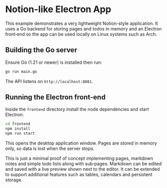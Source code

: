 # Notion-like Electron App

This example demonstrates a very lightweight Notion-style application. It uses a Go backend for storing pages and todos in memory and an Electron front‑end so the app can be used locally on Linux systems such as Arch.

## Building the Go server

Ensure Go (1.21 or newer) is installed then run:

```bash
go run main.go
```

The API listens on `http://localhost:8081`.

## Running the Electron front‑end

Inside the `frontend` directory install the node dependencies and start Electron:

```bash
cd frontend
npm install
npm run start
```

This opens the desktop application window. Pages are stored in memory only, so data is lost when the server stops.

This is just a minimal proof of concept implementing pages, markdown notes and simple todo lists along with sub‑pages. Markdown can be edited and saved with a live preview shown next to the editor. It can be extended to support additional features such as tables, calendars and persistent storage.
